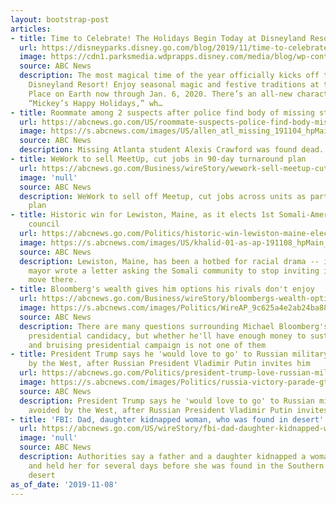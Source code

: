```yaml
---
layout: bootstrap-post
articles:
- title: Time to Celebrate! The Holidays Begin Today at Disneyland Resort
  url: https://disneyparks.disney.go.com/blog/2019/11/time-to-celebrate-the-holidays-begin-today-at-disneyland-resort/
  image: https://cdn1.parksmedia.wdprapps.disney.com/media/blog/wp-content/uploads/2019/11/jkldfhfg943.jpg
  source: ABC News
  description: The most magical time of the year officially kicks off today at the
    Disneyland Resort! Enjoy seasonal magic and festive traditions at the Merriest
    Place on Earth now through Jan. 6, 2020. There’s an all-new character celebration,
    “Mickey’s Happy Holidays,” wh…
- title: Roommate among 2 suspects after police find body of missing student
  url: https://abcnews.go.com/US/roommate-suspects-police-find-body-missing-atlanta-student/story?id=66861135
  image: https://s.abcnews.com/images/US/allen_atl_missing_191104_hpMain_16x9_992.jpg
  source: ABC News
  description: Missing Atlanta student Alexis Crawford was found dead.
- title: WeWork to sell MeetUp, cut jobs in 90-day turnaround plan
  url: https://abcnews.go.com/Business/wireStory/wework-sell-meetup-cut-jobs-90-day-turnaround-66864028
  image: 'null'
  source: ABC News
  description: WeWork to sell off Meetup, cut jobs across units as part of turnaround
    plan
- title: Historic win for Lewiston, Maine, as it elects 1st Somali-American to city
    council
  url: https://abcnews.go.com/Politics/historic-win-lewiston-maine-elects-1st-somali-american/story?id=66853148
  image: https://s.abcnews.com/images/US/khalid-01-as-ap-191108_hpMain_16x9_992.jpg
  source: ABC News
  description: Lewiston, Maine, has been a hotbed for racial drama -- in 2002, its
    mayor wrote a letter asking the Somali community to stop inviting immigrants to
    move there.
- title: Bloomberg's wealth gives him options his rivals don't enjoy
  url: https://abcnews.go.com/Business/wireStory/bloombergs-wealth-options-rivals-enjoy-66863557
  image: https://s.abcnews.com/images/Politics/WireAP_9c625a4e2ab24ba88041dd1499678a97_16x9_992.jpg
  source: ABC News
  description: There are many questions surrounding Michael Bloomberg's potential
    presidential candidacy, but whether he'll have enough money to sustain a lengthy
    and bruising presidential campaign is not one of them
- title: President Trump says he 'would love to go' to Russian military parade avoided
    by the West, after Russian President Vladimir Putin invites him
  url: https://abcnews.go.com/Politics/president-trump-love-russian-military-parade-avoided-west/story?id=66857721
  image: https://s.abcnews.com/images/Politics/russia-victory-parade-gty-aa-191108_hpMain_16x9_992.jpg
  source: ABC News
  description: President Trump says he 'would love to go' to Russian military parade
    avoided by the West, after Russian President Vladimir Putin invites him go.com
- title: 'FBI: Dad, daughter kidnapped woman, who was found in desert'
  url: https://abcnews.go.com/US/wireStory/fbi-dad-daughter-kidnapped-woman-found-desert-66863553
  image: 'null'
  source: ABC News
  description: Authorities say a father and a daughter kidnapped a woman in Las Vegas
    and held her for several days before she was found in the Southern California
    desert
as_of_date: '2019-11-08'
---
```


